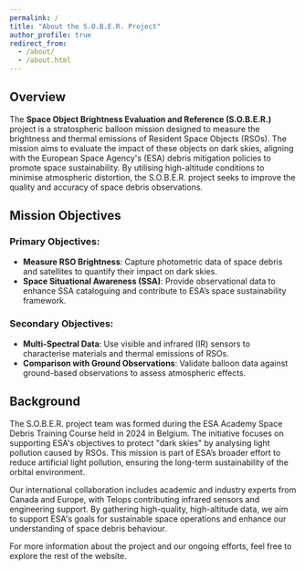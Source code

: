 ```yaml
---
permalink: /
title: "About the S.O.B.E.R. Project"
author_profile: true
redirect_from: 
  - /about/
  - /about.html
---
```


## Overview

The **Space Object Brightness Evaluation and Reference (S.O.B.E.R.)** project is a stratospheric balloon mission designed to measure the brightness and thermal emissions of Resident Space Objects (RSOs). The mission aims to evaluate the impact of these objects on dark skies, aligning with the European Space Agency's (ESA) debris mitigation policies to promote space sustainability. By utilising high-altitude conditions to minimise atmospheric distortion, the S.O.B.E.R. project seeks to improve the quality and accuracy of space debris observations.

## Mission Objectives

### Primary Objectives:
- **Measure RSO Brightness**: Capture photometric data of space debris and satellites to quantify their impact on dark skies.
- **Space Situational Awareness (SSA)**: Provide observational data to enhance SSA cataloguing and contribute to ESA’s space sustainability framework.

### Secondary Objectives:
- **Multi-Spectral Data**: Use visible and infrared (IR) sensors to characterise materials and thermal emissions of RSOs.
- **Comparison with Ground Observations**: Validate balloon data against ground-based observations to assess atmospheric effects.

## Background

The S.O.B.E.R. project team was formed during the ESA Academy Space Debris Training Course held in 2024 in Belgium. The initiative focuses on supporting ESA's objectives to protect "dark skies" by analysing light pollution caused by RSOs. This mission is part of ESA’s broader effort to reduce artificial light pollution, ensuring the long-term sustainability of the orbital environment.

Our international collaboration includes academic and industry experts from Canada and Europe, with Telops contributing infrared sensors and engineering support. By gathering high-quality, high-altitude data, we aim to support ESA's goals for sustainable space operations and enhance our understanding of space debris behaviour.

For more information about the project and our ongoing efforts, feel free to explore the rest of the website.
